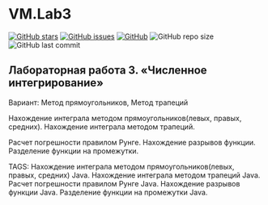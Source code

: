 # VM.Lab3

[![GitHub stars][stars-shield]][stars-url]
[![GitHub issues][issues-shield]][issues-url]
[![GitHub][license-shield]][license-url]
![GitHub repo size](https://img.shields.io/github/repo-size/KirillShakhov/VM.Lab3)
![GitHub last commit](https://img.shields.io/github/last-commit/KirillShakhov/VM.Lab3)

Лабораторная работа 3. «Численное интегрирование»
-------------------------------------------------
Вариант: Метод прямоугольников, Метод трапеций

Нахождение интеграла методом прямоугольников(левых, правых, средних).
Нахождение интеграла методом трапеций.

Расчет погрешности правилом Рунге.
Нахождение разрывов функции. Разделение функции на промежутки.

TAGS: Нахождение интеграла методом прямоугольников(левых, правых, средних) Java.
Нахождение интеграла методом трапеций Java. Расчет погрешности правилом Рунге Java.
Нахождение разрывов функции Java. Разделение функции на промежутки Java.


[stars-shield]: https://img.shields.io/github/stars/KirillShakhov/VM.Lab3?style=social
[stars-url]: https://github.com/KirillShakhov/VM.Lab3/stargazers
[issues-shield]: https://img.shields.io/github/issues/KirillShakhov/VM.Lab3
[issues-url]: https://github.com/KirillShakhov/VM.Lab3/issues
[license-shield]: https://img.shields.io/github/license/KirillShakhov/VM.Lab3
[license-url]: https://github.com/KirillShakhov/VM.Lab3/blob/master/LICENSE
